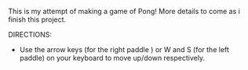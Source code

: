 This is my attempt of making a game of Pong! More details to come as i finish this project.


DIRECTIONS: 
- Use the arrow keys (for the right paddle ) or W and S (for the left paddle) on your keyboard to move up/down respectively.
